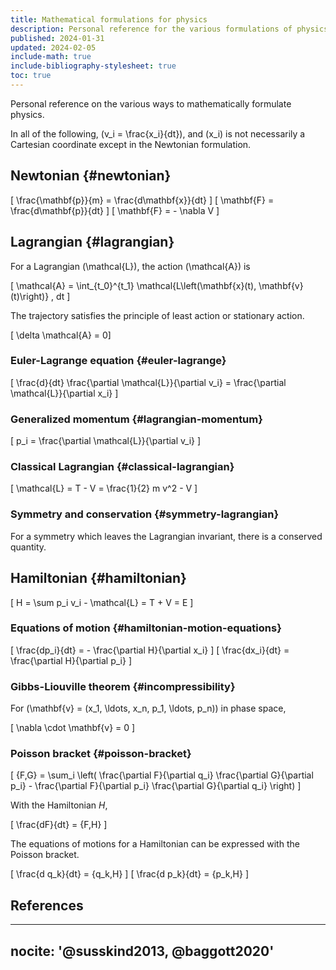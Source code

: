 ```yaml
---
title: Mathematical formulations for physics
description: Personal reference for the various formulations of physics such as Newtonian, Lagrangian, and Hamiltonian.
published: 2024-01-31
updated: 2024-02-05
include-math: true
include-bibliography-stylesheet: true
toc: true
---
```


Personal reference on the various ways to mathematically formulate physics.

In all of the following, \(v_i = \frac{x_i}{dt}\),
and \(x_i\) is not necessarily a Cartesian coordinate except in the Newtonian formulation.

## Newtonian {#newtonian}

\[ \frac{\mathbf{p}}{m} = \frac{d\mathbf{x}}{dt} \]
\[ \mathbf{F} = \frac{d\mathbf{p}}{dt} \]
\[ \mathbf{F} = - \nabla V \]

## Lagrangian {#lagrangian}

For a Lagrangian \(\mathcal{L}\), the action \(\mathcal{A}\) is

\[ \mathcal{A} = \int_{t_0}^{t_1} \mathcal{L\left(\mathbf{x}(t), \mathbf{v}(t)\right)} \, dt \]

The trajectory satisfies the principle of least action or stationary action.

\[ \delta \mathcal{A} = 0\]

### Euler-Lagrange equation {#euler-lagrange}

\[ \frac{d}{dt} \frac{\partial \mathcal{L}}{\partial v_i} = \frac{\partial \mathcal{L}}{\partial x_i} \]

### Generalized momentum {#lagrangian-momentum}

\[ p_i = \frac{\partial \mathcal{L}}{\partial v_i} \]

### Classical Lagrangian {#classical-lagrangian}

\[ \mathcal{L} = T - V = \frac{1}{2} m v^2 - V \]

### Symmetry and conservation {#symmetry-lagrangian}

For a symmetry which leaves the Lagrangian invariant, there is a conserved quantity.

## Hamiltonian {#hamiltonian}

\[ H = \sum p_i v_i - \mathcal{L} = T + V = E \]

### Equations of motion {#hamiltonian-motion-equations}

\[ \frac{dp_i}{dt} = - \frac{\partial H}{\partial x_i} \]
\[ \frac{dx_i}{dt} = \frac{\partial H}{\partial p_i} \]

### Gibbs-Liouville theorem {#incompressibility}

For \(\mathbf{v} = (x_1, \ldots, x_n, p_1, \ldots, p_n)\) in phase space,

\[ \nabla \cdot \mathbf{v} = 0 \]

### Poisson bracket {#poisson-bracket}

\[ \{F,G\} = \sum_i \left(
      \frac{\partial F}{\partial q_i} \frac{\partial G}{\partial p_i} -
      \frac{\partial F}{\partial p_i} \frac{\partial G}{\partial q_i}
   \right)
\]

With the Hamiltonian $H$,

\[ \frac{dF}{dt} = \{F,H\} \]

The equations of motions for a Hamiltonian can be expressed with the Poisson bracket.

\[ \frac{d q_k}{dt} = \{q_k,H\} \]
\[ \frac{d p_k}{dt} = \{p_k,H\} \]

## References

---
nocite: '@susskind2013, @baggott2020'
---
